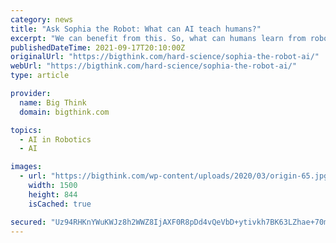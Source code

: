 ```yaml
---
category: news
title: "Ask Sophia the Robot: What can AI teach humans?"
excerpt: "We can benefit from this. So, what can humans learn from robots? Artificial intelligence can view the world in a way that’s more objective, being present while still able to look toward the ..."
publishedDateTime: 2021-09-17T20:10:00Z
originalUrl: "https://bigthink.com/hard-science/sophia-the-robot-ai/"
webUrl: "https://bigthink.com/hard-science/sophia-the-robot-ai/"
type: article

provider:
  name: Big Think
  domain: bigthink.com

topics:
  - AI in Robotics
  - AI

images:
  - url: "https://bigthink.com/wp-content/uploads/2020/03/origin-65.jpg"
    width: 1500
    height: 844
    isCached: true

secured: "Uz94RHKnYWuKWJz8h2WWZ8IjAXF0R8pDd4vQeVbD+ytivkh7BK63LZhae+70mQBwCl62Ldm6jAMqHVAYz5UfmAxQP11wgCRHuYd7VZHSDWeVvxUjGIxI4rs2+T5T6sY7E1dZKlpIVgc98RF24QmIugt1B7fMUf2eoOPRSTUJgMuGgc3xpxWdnpmKq+wpo85LdPXmGqYADeNXyjfIDrGJHdOtZTpZdFJ2DVHdnGQ1xFSXbeENtsSlKG8IXaJ/aU+0G6gHwY2L9ilR5Wawcvfy7Y9qcVyFWoNRXAVgt2c829yAs49Y0rdyc77T6eOP915c5+Jn4nQsTub9qnY5DlXs/mL4/w5ZkRBiayPYeE5I9CU=;HwVd7Q0We1EQgZNCkhQ0EA=="
---
```


